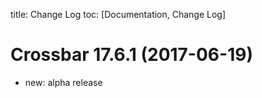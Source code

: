 title: Change Log
toc: [Documentation, Change Log]

Crossbar 17.6.1 (2017-06-19)
=============================

* new: alpha release
